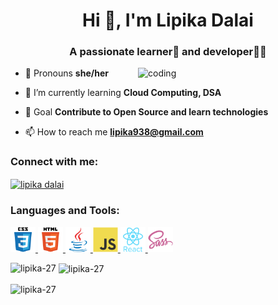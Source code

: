 <h1 align="center">Hi 👋, I'm Lipika Dalai</h1>
<h3 align="center">A passionate learner📖 and developer👩‍💻</h3>
<img align="right" alt="coding" width="300" src="https://encrypted-tbn0.gstatic.com/images?q=tbn:ANd9GcSBT9rAF0sZcEFEs9AFc0SlgUoomKeUZ87OsA&usqp=CAU" >

- 🙂 Pronouns **she/her**

- 🌱 I’m currently learning **Cloud Computing, DSA**

- 🔭 Goal **Contribute to Open Source and learn technologies**

- 📫 How to reach me **lipika938@gmail.com**

<h3 align="left">Connect with me:</h3>
<p align="left">
<a href="https://linkedin.com/in/lipika dalai" target="blank"><img align="center" src="https://raw.githubusercontent.com/rahuldkjain/github-profile-readme-generator/master/src/images/icons/Social/linked-in-alt.svg" alt="lipika dalai" height="30" width="40" /></a>
</p>

<h3 align="left">Languages and Tools:</h3>
<p align="left"> <a href="https://www.w3schools.com/css/" target="_blank" rel="noreferrer"> <img src="https://raw.githubusercontent.com/devicons/devicon/master/icons/css3/css3-original-wordmark.svg" alt="css3" width="40" height="40"/> </a> <a href="https://www.w3.org/html/" target="_blank" rel="noreferrer"> <img src="https://raw.githubusercontent.com/devicons/devicon/master/icons/html5/html5-original-wordmark.svg" alt="html5" width="40" height="40"/> </a> <a href="https://www.java.com" target="_blank" rel="noreferrer"> <img src="https://raw.githubusercontent.com/devicons/devicon/master/icons/java/java-original.svg" alt="java" width="40" height="40"/> </a> <a href="https://developer.mozilla.org/en-US/docs/Web/JavaScript" target="_blank" rel="noreferrer"> <img src="https://raw.githubusercontent.com/devicons/devicon/master/icons/javascript/javascript-original.svg" alt="javascript" width="40" height="40"/> </a> <a href="https://reactjs.org/" target="_blank" rel="noreferrer"> <img src="https://raw.githubusercontent.com/devicons/devicon/master/icons/react/react-original-wordmark.svg" alt="react" width="40" height="40"/> </a> <a href="https://sass-lang.com" target="_blank" rel="noreferrer"> <img src="https://raw.githubusercontent.com/devicons/devicon/master/icons/sass/sass-original.svg" alt="sass" width="40" height="40"/> </a> </p>

<p><img align="left" src="https://github-readme-stats.vercel.app/api/top-langs?username=lipika-27&show_icons=true&locale=en&layout=compact" alt="lipika-27" /></p>

<p>&nbsp;<img align="center" src="https://github-readme-stats.vercel.app/api?username=lipika-27&show_icons=true&locale=en" alt="lipika-27" /></p>

<p><img align="center" src="https://github-readme-streak-stats.herokuapp.com/?user=lipika-27&" alt="lipika-27" /></p>
